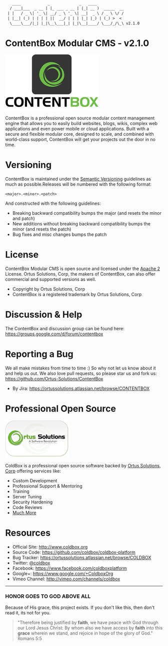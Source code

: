 ```
   ____            _             _   ____            
  / ___|___  _ __ | |_ ___ _ __ | |_| __ )  _____  __
 | |   / _ \| '_ \| __/ _ \ '_ \| __|  _ \ / _ \ \/ /
 | |__| (_) | | | | ||  __/ | | | |_| |_) | (_) >  < 
  \____\___/|_| |_|\__\___|_| |_|\__|____/ \___/_/\_\ v2.1.0
```

# ContentBox Modular CMS - v2.1.0
![ContentBox](./images/ContentBoxLogo300.png)

ContentBox is a professional open source modular content management engine that allows you to easily build websites, blogs, wikis, complex web applications and even power mobile or cloud applications. Built with a secure and flexible modular core, designed to scale, and combined with world-class support, ContentBox will get your projects out the door in no time.



# Versioning
ContentBox is maintained under the [Semantic Versioning](http://semver.org) guidelines as much as possible.Releases will be numbered with the following format:

```
<major>.<minor>.<patch>
```

And constructed with the following guidelines:

* Breaking backward compatibility bumps the major (and resets the minor and patch)
* New additions without breaking backward compatibility bumps the minor (and resets the patch)
* Bug fixes and misc changes bumps the patch


# License
ContentBox Modular CMS is open source and licensed under the [Apache 2](http://www.apache.org/licenses/LICENSE-2.0.html) License.  Ortus Solutions, Corp, the makers of ContentBox, can also offer commercial and supported versions as well.

* Copyright by Ortus Solutions, Corp
* ContentBox is a registered trademark by Ortus Solutions, Corp


# Discussion & Help
The ContentBox and discussion group can be found here: https://groups.google.com/d/forum/contentbox

# Reporting a Bug
We all make mistakes from time to time :) So why not let us know about it and help us out.  We also love pull requests, so please star us and fork us: https://github.com/Ortus-Solutions/ContentBox
* By Jira: https://ortussolutions.atlassian.net/browse/CONTENTBOX

# Professional Open Source
![Ortus Solutions, Corp](images/ortussolutions_button.png)

ColdBox is a professional open source software backed by [Ortus Solutions, Corp](http://www.ortussolutions.com/services) offering services like:
* Custom Development
* Professional Support & Mentoring
* Training
* Server Tuning
* Security Hardening
* Code Reviews
* [Much More](http://www.ortussolutions.com/services)

# Resources
* Official Site: http://www.coldbox.org
* Source Code: https://github.com/coldbox/coldbox-platform
* Bug Tracker: https://ortussolutions.atlassian.net/browse/COLDBOX
* Twitter: [@coldbox](http://www.twitter.com/coldbox)
* Facebook: https://www.facebook.com/coldboxplatform
* Google+: https://www.google.com/+ColdboxOrg
* Vimeo Channel: http://vimeo.com/channels/coldbox



---

### HONOR GOES TO GOD ABOVE ALL
Because of His grace, this project exists. If you don't like this, then don't read it, its not for you.


> "Therefore being justified by **faith**, we have peace with God through our Lord Jesus Christ:
By whom also we have access by **faith** into this **grace** wherein we stand, and rejoice in hope of the glory of God." Romans 5:5








